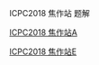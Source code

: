ICPC2018 焦作站 题解

[ICPC2018 焦作站A](https://github.com/maninbule/contests/issues/6)

[ICPC2018 焦作站E](https://github.com/maninbule/contests/issues/5)
